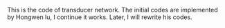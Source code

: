 This is the code of transducer network. The initial codes are implemented by
Hongwen lu, I continue it works. Later, I will rewrite his codes.
